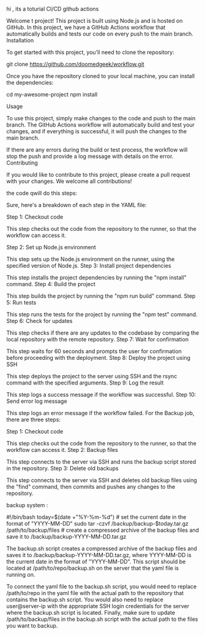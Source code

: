 hi , its a toturial
CI/CD 
github actions


Welcome t project! This project is built using Node.js and is hosted on GitHub. In this project, we have a GitHub Actions workflow that automatically builds and tests our code on every push to the main branch.
Installation

To get started with this project, you'll need to clone the repository:

git clone https://github.com/doomedgeek/workflow.git        



Once you have the repository cloned to your local machine, you can install the dependencies:

cd my-awesome-project
npm install




Usage

To use this project, simply make changes to the code and push to the main branch. The GitHub Actions workflow will automatically build and test your changes, and if everything is successful, it will push the changes to the main branch.

If there are any errors during the build or test process, the workflow will stop the push and provide a log message with details on the error.
Contributing

If you would like to contribute to this project, please create a pull request with your changes. We welcome all contributions!
 
the code qwill do this steps: 
 
Sure, here's a breakdown of each step in the YAML file:

Step 1: Checkout code

This step checks out the code from the repository to the runner, so that the workflow can access it.

Step 2: Set up Node.js environment

This step sets up the Node.js environment on the runner, using the specified version of Node.js.
Step 3: Install project dependencies

This step installs the project dependencies by running the "npm install" command.
Step 4: Build the project

This step builds the project by running the "npm run build" command.
Step 5: Run tests

This step runs the tests for the project by running the "npm test" command.
Step 6: Check for updates

This step checks if there are any updates to the codebase by comparing the local repository with the remote repository.
Step 7: Wait for confirmation

This step waits for 60 seconds and prompts the user for confirmation before proceeding with the deployment.
Step 8: Deploy the project using SSH

This step deploys the project to the server using SSH and the rsync command with the specified arguments.
Step 9: Log the result

This step logs a success message if the workflow was successful.
Step 10: Send error log message

This step logs an error message if the workflow failed.
For the Backup job, there are three steps:

Step 1: Checkout code

This step checks out the code from the repository to the runner, so that the workflow can access it.
Step 2: Backup files

This step connects to the server via SSH and runs the backup script stored in the repository.
Step 3: Delete old backups

This step connects to the server via SSH and deletes old backup files using the "find" command, then commits and pushes any changes to the repository.

backup system : 

#!/bin/bash
today=$(date +"%Y-%m-%d") # set the current date in the format of "YYYY-MM-DD"
sudo tar -czvf /backup/backup-$today.tar.gz /path/to/backup/files # create a compressed archive of the backup files and save it to /backup/backup-YYYY-MM-DD.tar.gz



The backup.sh script creates a compressed archive of the backup files and saves it to /backup/backup-YYYY-MM-DD.tar.gz, where YYYY-MM-DD is the current date in the format of "YYYY-MM-DD". This script should be located at /path/to/repo/backup.sh on the server that the yaml file is running on.

To connect the yaml file to the backup.sh script, you would need to replace /path/to/repo in the yaml file with the actual path to the repository that contains the backup.sh script. You would also need to replace user@server-ip with the appropriate SSH login credentials for the server where the backup.sh script is located. Finally, make sure to update /path/to/backup/files in the backup.sh script with the actual path to the files you want to backup.
